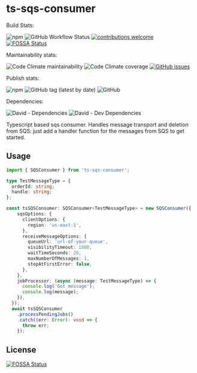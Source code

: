 # ts-sqs-consumer

Build Stats:

![npm](https://img.shields.io/npm/dm/ts-sqs-consumer?style=for-the-badge)
![GitHub Workflow Status](https://img.shields.io/github/workflow/status/sshivananda/ts-sqs-consumer/Node.js%20CI?style=for-the-badge)
[![contributions welcome](https://img.shields.io/badge/contributions-welcome-brightgreen.svg?style=for-the-badge)](https://github.com/sshivananda/ts-sqs-consumer/issues)
[![FOSSA Status](https://app.fossa.io/api/projects/git%2Bgithub.com%2Fsshivananda%2Fts-sqs-consumer.svg?type=shield)](https://app.fossa.io/projects/git%2Bgithub.com%2Fsshivananda%2Fts-sqs-consumer?ref=badge_shield)

Maintainability stats:

![Code Climate maintainability](https://img.shields.io/codeclimate/maintainability-percentage/sshivananda/ts-sqs-consumer?style=for-the-badge)
![Code Climate coverage](https://img.shields.io/codeclimate/coverage/sshivananda/ts-sqs-consumer?style=for-the-badge)
[![GitHub issues](https://img.shields.io/github/issues/sshivananda/ts-sqs-consumer?label=OPEN%20ISSUES&style=for-the-badge)](https://github.com/sshivananda/ts-sqs-consumer/issues)

Publish stats:

![npm](https://img.shields.io/npm/v/ts-sqs-consumer?style=for-the-badge)
![GitHub tag (latest by date)](https://img.shields.io/github/v/tag/sshivananda/ts-sqs-consumer?label=GIT%20TAG&style=for-the-badge)
![GitHub](https://img.shields.io/github/license/sshivananda/ts-sqs-consumer?style=for-the-badge)

Dependencies:

![David - Dependencies](https://img.shields.io/david/sshivananda/ts-sqs-consumer?style=for-the-badge)
![David - Dev Dependencies](https://img.shields.io/david/dev/sshivananda/ts-sqs-consumer?color=green&style=for-the-badge)

Typescript based sqs consumer. Handles message transport and deletion from SQS: just add a handler function for the messages from SQS to get started.

## Usage

```ts
import { SQSConsumer } from 'ts-sqs-consumer';

type TestMessageType = {
  orderId: string;
  handle: string;
};

const tsSQSConsumer: SQSConsumer<TestMessageType> = new SQSConsumer({
    sqsOptions: {
      clientOptions: {
        region: 'us-east-1',
      },
      receiveMessageOptions: {
        queueUrl: 'url-of-your-queue',
        visibilityTimeout: 1800,
        waitTimeSeconds: 20,
        maxNumberOfMessages: 1,
        stopAtFirstError: false,
      },
    },
    jobProcessor: (async (message: TestMessageType) => {
      console.log('Got message');
      console.log(message);
    }),
  });
  await tsSQSConsumer
    .processPendingJobs()
    .catch((err: Error): void => {
      throw err;
    });
```

## License
[![FOSSA Status](https://app.fossa.io/api/projects/git%2Bgithub.com%2Fsshivananda%2Fts-sqs-consumer.svg?type=large)](https://app.fossa.io/projects/git%2Bgithub.com%2Fsshivananda%2Fts-sqs-consumer?ref=badge_large)